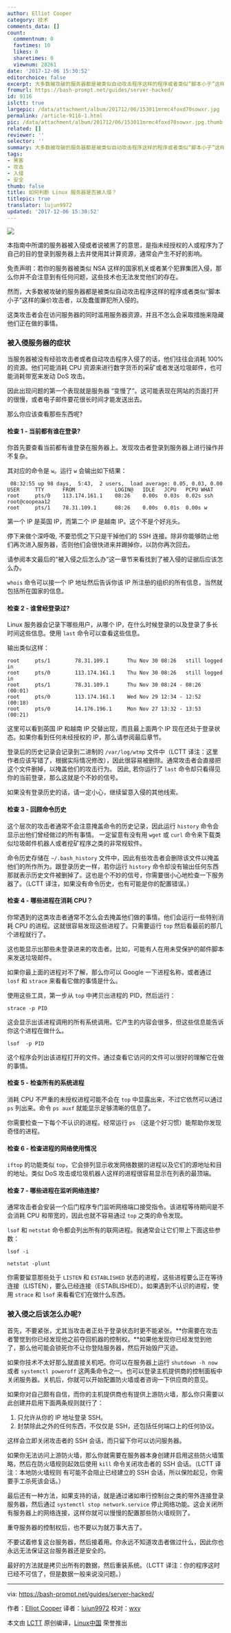 ```yaml
---
author: Elliot Cooper
category: 技术
comments_data: []
count:
  commentnum: 0
  favtimes: 10
  likes: 0
  sharetimes: 0
  viewnum: 28261
date: '2017-12-06 15:30:52'
editorchoice: false
excerpt: 大多数被攻破的服务器都是被类似自动攻击程序这样的程序或者类似“脚本小子”这样的廉价攻击者，以及蠢蛋罪犯所入侵的。这类攻击者会在访问服务器的同时滥用服务器资源，并且不怎么会采取措施来隐藏他们正在做的事情。
fromurl: https://bash-prompt.net/guides/server-hacked/
id: 9116
islctt: true
largepic: /data/attachment/album/201712/06/153011mrmc4foxd70sowxr.jpg
permalink: /article-9116-1.html
pic: /data/attachment/album/201712/06/153011mrmc4foxd70sowxr.jpg.thumb.jpg
related: []
reviewer: ''
selector: ''
summary: 大多数被攻破的服务器都是被类似自动攻击程序这样的程序或者类似“脚本小子”这样的廉价攻击者，以及蠢蛋罪犯所入侵的。这类攻击者会在访问服务器的同时滥用服务器资源，并且不怎么会采取措施来隐藏他们正在做的事情。
tags:
- 黑客
- 攻击
- 入侵
- 安全
thumb: false
title: 如何判断 Linux 服务器是否被入侵？
titlepic: true
translator: lujun9972
updated: '2017-12-06 15:30:52'
---
```


![](/data/attachment/album/201712/06/153011mrmc4foxd70sowxr.jpg)


本指南中所谓的服务器被入侵或者说被黑了的意思，是指未经授权的人或程序为了自己的目的登录到服务器上去并使用其计算资源，通常会产生不好的影响。


免责声明：若你的服务器被类似 NSA 这样的国家机关或者某个犯罪集团入侵，那么你并不会注意到有任何问题，这些技术也无法发觉他们的存在。


然而，大多数被攻破的服务器都是被类似自动攻击程序这样的程序或者类似“脚本小子”这样的廉价攻击者，以及蠢蛋罪犯所入侵的。


这类攻击者会在访问服务器的同时滥用服务器资源，并且不怎么会采取措施来隐藏他们正在做的事情。


### 被入侵服务器的症状


当服务器被没有经验攻击者或者自动攻击程序入侵了的话，他们往往会消耗 100% 的资源。他们可能消耗 CPU 资源来进行数字货币的采矿或者发送垃圾邮件，也可能消耗带宽来发动 DoS 攻击。


因此出现问题的第一个表现就是服务器 “变慢了”。这可能表现在网站的页面打开的很慢，或者电子邮件要花很长时间才能发送出去。


那么你应该查看那些东西呢?


#### 检查 1 - 当前都有谁在登录?


你首先要查看当前都有谁登录在服务器上。发现攻击者登录到服务器上进行操作并不复杂。


其对应的命令是 `w`。运行 `w` 会输出如下结果：



```
 08:32:55 up 98 days,  5:43,  2 users,  load average: 0.05, 0.03, 0.00
USER     TTY      FROM             LOGIN@   IDLE   JCPU   PCPU WHAT
root     pts/0    113.174.161.1    08:26    0.00s  0.03s  0.02s ssh root@coopeaa12
root     pts/1    78.31.109.1      08:26    0.00s  0.01s  0.00s w

```

第一个 IP 是英国 IP，而第二个 IP 是越南 IP。这个不是个好兆头。


停下来做个深呼吸, 不要恐慌之下只是干掉他们的 SSH 连接。除非你能够防止他们再次进入服务器，否则他们会很快进来并踢掉你，以防你再次回去。


请参阅本文最后的“被入侵之后怎么办”这一章节来看找到了被入侵的证据后应该怎么办。


`whois` 命令可以接一个 IP 地址然后告诉你该 IP 所注册的组织的所有信息，当然就包括所在国家的信息。


#### 检查 2 - 谁曾经登录过?


Linux 服务器会记录下哪些用户，从哪个 IP，在什么时候登录的以及登录了多长时间这些信息。使用 `last` 命令可以查看这些信息。


输出类似这样：



```
root     pts/1        78.31.109.1      Thu Nov 30 08:26   still logged in
root     pts/0        113.174.161.1    Thu Nov 30 08:26   still logged in
root     pts/1        78.31.109.1      Thu Nov 30 08:24 - 08:26  (00:01)
root     pts/0        113.174.161.1    Wed Nov 29 12:34 - 12:52  (00:18)
root     pts/0        14.176.196.1     Mon Nov 27 13:32 - 13:53  (00:21)

```

这里可以看到英国 IP 和越南 IP 交替出现，而且最上面两个 IP 现在还处于登录状态。如果你看到任何未经授权的 IP，那么请参阅最后章节。


登录后的历史记录会记录到二进制的 `/var/log/wtmp` 文件中（LCTT 译注：这里作者应该写错了，根据实际情况修改），因此很容易被删除。通常攻击者会直接把这个文件删掉，以掩盖他们的攻击行为。 因此, 若你运行了 `last` 命令却只看得见你的当前登录，那么这就是个不妙的信号。


如果没有登录历史的话，请一定小心，继续留意入侵的其他线索。


#### 检查 3 - 回顾命令历史


这个层次的攻击者通常不会注意掩盖命令的历史记录，因此运行 `history` 命令会显示出他们曾经做过的所有事情。 一定留意有没有用 `wget` 或 `curl` 命令来下载类似垃圾邮件机器人或者挖矿程序之类的非常规软件。


命令历史存储在 `~/.bash_history` 文件中，因此有些攻击者会删除该文件以掩盖他们的所作所为。跟登录历史一样，若你运行 `history` 命令却没有输出任何东西那就表示历史文件被删掉了。这也是个不妙的信号，你需要很小心地检查一下服务器了。（LCTT 译注，如果没有命令历史，也有可能是你的配置错误。）


#### 检查 4 - 哪些进程在消耗 CPU？


你常遇到的这类攻击者通常不怎么会去掩盖他们做的事情。他们会运行一些特别消耗 CPU 的进程。这就很容易发现这些进程了。只需要运行 `top` 然后看最前的那几个进程就行了。


这也能显示出那些未登录进来的攻击者。比如，可能有人在用未受保护的邮件脚本来发送垃圾邮件。


如果你最上面的进程对不了解，那么你可以 Google 一下进程名称，或者通过 `losf` 和 `strace` 来看看它做的事情是什么。


使用这些工具，第一步从 `top` 中拷贝出进程的 PID，然后运行：



```
strace -p PID

```

这会显示出该进程调用的所有系统调用。它产生的内容会很多，但这些信息能告诉你这个进程在做什么。



```
lsof  -p PID

```

这个程序会列出该进程打开的文件。通过查看它访问的文件可以很好的理解它在做的事情。


#### 检查 5 - 检查所有的系统进程


消耗 CPU 不严重的未授权进程可能不会在 `top` 中显露出来，不过它依然可以通过 `ps` 列出来。命令 `ps auxf` 就能显示足够清晰的信息了。


你需要检查一下每个不认识的进程。经常运行 `ps` （这是个好习惯）能帮助你发现奇怪的进程。


#### 检查 6 - 检查进程的网络使用情况


`iftop` 的功能类似 `top`，它会排列显示收发网络数据的进程以及它们的源地址和目的地址。类似 DoS 攻击或垃圾机器人这样的进程很容易显示在列表的最顶端。


#### 检查 7 - 哪些进程在监听网络连接?


通常攻击者会安装一个后门程序专门监听网络端口接受指令。该进程等待期间是不会消耗 CPU 和带宽的，因此也就不容易通过 `top` 之类的命令发现。


`lsof` 和 `netstat` 命令都会列出所有的联网进程。我通常会让它们带上下面这些参数：



```
lsof -i

```


```
netstat -plunt

```

你需要留意那些处于 `LISTEN` 和 `ESTABLISHED` 状态的进程，这些进程要么正在等待连接（LISTEN），要么已经连接（ESTABLISHED）。如果遇到不认识的进程，使用 `strace` 和 `lsof` 来看看它们在做什么东西。


### 被入侵之后该怎么办呢?


首先，不要紧张，尤其当攻击者正处于登录状态时更不能紧张。**你需要在攻击者警觉到你已经发现他之前夺回机器的控制权。**如果他发现你已经发觉到他了，那么他可能会锁死你不让你登陆服务器，然后开始毁尸灭迹。


如果你技术不太好那么就直接关机吧。你可以在服务器上运行 `shutdown -h now` 或者 `systemctl poweroff` 这两条命令之一。也可以登录主机提供商的控制面板中关闭服务器。关机后，你就可以开始配置防火墙或者咨询一下供应商的意见。


如果你对自己颇有自信，而你的主机提供商也有提供上游防火墙，那么你只需要以此创建并启用下面两条规则就行了：


1. 只允许从你的 IP 地址登录 SSH。
2. 封禁除此之外的任何东西，不仅仅是 SSH，还包括任何端口上的任何协议。


这样会立即关闭攻击者的 SSH 会话，而只留下你可以访问服务器。


如果你无法访问上游防火墙，那么你就需要在服务器本身创建并启用这些防火墙策略，然后在防火墙规则起效后使用 `kill` 命令关闭攻击者的 SSH 会话。（LCTT 译注：本地防火墙规则 有可能不会阻止已经建立的 SSH 会话，所以保险起见，你需要手工杀死该会话。）


最后还有一种方法，如果支持的话，就是通过诸如串行控制台之类的带外连接登录服务器，然后通过 `systemctl stop network.service` 停止网络功能。这会关闭所有服务器上的网络连接，这样你就可以慢慢的配置那些防火墙规则了。


重夺服务器的控制权后，也不要以为就万事大吉了。


不要试着修复这台服务器，然后接着用。你永远不知道攻击者做过什么，因此你也永远无法保证这台服务器还是安全的。


最好的方法就是拷贝出所有的数据，然后重装系统。（LCTT 译注：你的程序这时已经不可信了，但是数据一般来说没问题。）




---


via: <https://bash-prompt.net/guides/server-hacked/>


作者：[Elliot Cooper](https://bash-prompt.net) 译者：[lujun9972](https://github.com/lujun9972) 校对：[wxy](https://github.com/wxy)


本文由 [LCTT](https://github.com/LCTT/TranslateProject) 原创编译，[Linux中国](https://linux.cn/) 荣誉推出